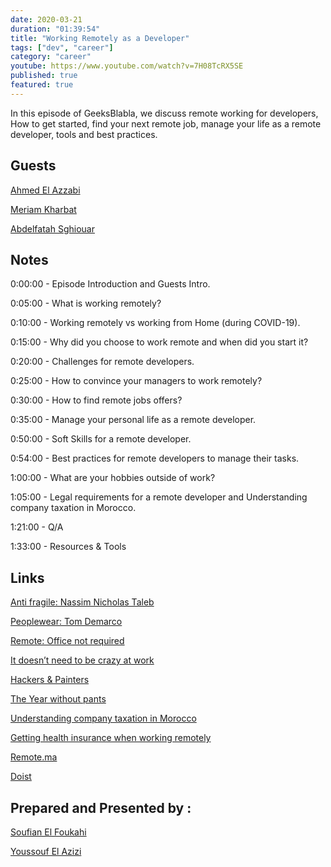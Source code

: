 ```yaml
---
date: 2020-03-21
duration: "01:39:54"
title: "Working Remotely as a Developer"
tags: ["dev", "career"]
category: "career"
youtube: https://www.youtube.com/watch?v=7H08TcRX5SE
published: true
featured: true
---
```


In this episode of GeeksBlabla, we discuss remote working for developers, How to get started, find your next remote job, manage your life as a remote developer, tools and best practices.

## Guests

[Ahmed El Azzabi](https://mylink.fyi/elazzabi)

[Meriam Kharbat](https://twitter.com/meriamkharbat)

[Abdelfatah Sghiouar](https://twitter.com/boredabdel)

## Notes

0:00:00 - Episode Introduction and Guests Intro.

0:05:00 - What is working remotely?

0:10:00 - Working remotely vs working from Home (during COVID-19).

0:15:00 - Why did you choose to work remote and when did you start it?

0:20:00 - Challenges for remote developers.

0:25:00 - How to convince your managers to work remotely?

0:30:00 - How to find remote jobs offers?

0:35:00 - Manage your personal life as a remote developer.

0:50:00 - Soft Skills for a remote developer.

0:54:00 - Best practices for remote developers to manage their tasks.

1:00:00 - What are your hobbies outside of work?

1:05:00 - Legal requirements for a remote developer and Understanding company taxation in Morocco.

1:21:00 - Q/A

1:33:00 - Resources & Tools

## Links

[Anti fragile: Nassim Nicholas Taleb](https://www.amazon.com/Antifragile-Things-That-Gain-Disorder/dp/B00A2ZIZYQ/ref=sr_1_1?crid=27ORBT6COOI68&dchild=1&keywords=anti+fragile&qid=1584823260&s=books&sprefix=anti+%2Cstripbooks-intl-ship%2C257&sr=1-1)

[Peoplewear: Tom Demarco ](https://www.amazon.de/dp/0321934113/ref=sr_1_1?crid=36P5HKAPQOXZB&dchild=1&keywords=peopleware&qid=1584823460&sprefix=peoplew%2Caps%2C164&sr=8-1)

[Remote: Office not required ](https://www.amazon.com/Remote-Office-Required-Jason-Fried/dp/0804137501/ref=sr_1_1?keywords=remote+office+not+required&qid=1584823591&sr=8-1)

[It doesn’t need to be crazy at work ](https://www.amazon.com/gp/product/0062874780/ref=dbs_a_def_rwt_bibl_vppi_i2)

[Hackers & Painters ](https://www.amazon.com/Hackers-Painters-Big-Ideas-Computer/dp/1449389554/ref=sr_1_1?crid=2BW3J4SKLKO1O&keywords=hackers+and+painters&qid=1584823568&s=audible&sprefix=hackers+and+%2Caudible%2C884&sr=1-1-catcorr)

[The Year without pants ](https://www.amazon.com/Year-Without-Pants-WordPress-com-Future/dp/B00FPT6EBK/ref=sr_1_1?keywords=the+year+without+pants&qid=1584823524&sr=8-1)

[Understanding company taxation in Morocco ](https://remote.ma/2019/09/02/understanding-company-taxation-in-morocco/)

[Getting health insurance when working remotely](https://remote.ma/2019/08/05/how-to-get-health-insurance-in-morocco-when-you-work-remotely/)

[Remote.ma](https://remote.ma)

[Doist](https://doist.com/blog/)

## Prepared and Presented by :

[Soufian El Foukahi](https://twitter.com/soufyanAI)

[Youssouf El Azizi](https://elazizi.com)
